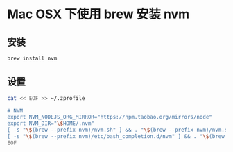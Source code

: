 # Mac OSX 下使用 brew 安装 nvm

## 安装

```bash
brew install nvm
```

## 设置

```bash
cat << EOF >> ~/.zprofile

# NVM
export NVM_NODEJS_ORG_MIRROR="https://npm.taobao.org/mirrors/node"
export NVM_DIR="\$HOME/.nvm"
[ -s "\$(brew --prefix nvm)/nvm.sh" ] && . "\$(brew --prefix nvm)/nvm.sh"
[ -s "\$(brew --prefix nvm)/etc/bash_completion.d/nvm" ] && . "\$(brew --prefix nvm)/etc/bash_completion.d/nvm"
EOF
```
